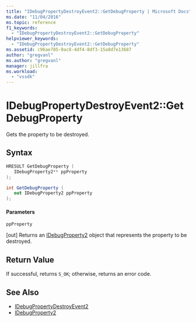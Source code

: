 ```yaml
---
title: "IDebugPropertyDestroyEvent2::GetDebugProperty | Microsoft Docs"
ms.date: "11/04/2016"
ms.topic: reference
f1_keywords:
  - "IDebugPropertyDestroyEvent2::GetDebugProperty"
helpviewer_keywords:
  - "IDebugPropertyDestroyEvent2::GetDebugProperty"
ms.assetid: c96ae785-0ac8-4df4-8df3-15a8d7e13687
author: "gregvanl"
ms.author: "gregvanl"
manager: jillfra
ms.workload:
  - "vssdk"
---
```

# IDebugPropertyDestroyEvent2::GetDebugProperty
Gets the property to be destroyed.

## Syntax

```cpp
HRESULT GetDebugProperty ( 
   IDebugProperty2** ppProperty
);
```

```csharp
int GetDebugProperty ( 
   out IDebugProperty2 ppProperty
);
```

#### Parameters
 `ppProperty`

 [out] Returns an [IDebugProperty2](../../../extensibility/debugger/reference/idebugproperty2.md) object that represents the property to be destroyed.

## Return Value
 If successful, returns `S_OK`; otherwise, returns an error code.

## See Also
- [IDebugPropertyDestroyEvent2](../../../extensibility/debugger/reference/idebugpropertydestroyevent2.md)
- [IDebugProperty2](../../../extensibility/debugger/reference/idebugproperty2.md)